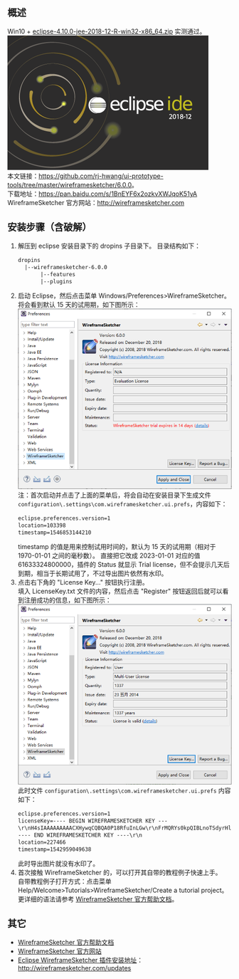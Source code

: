 ## 概述

Win10 + [eclipse-4.10.0-jee-2018-12-R-win32-x86_64.zip](https://iso.mirrors.ustc.edu.cn/eclipse/technology/epp/downloads/release/2018-12/R/eclipse-jee-2018-12-R-win32-x86_64.zip) 实测通过。  
![eclipse-4.10.0-201812](eclipse-4.10.0-201812.png)  
本文链接：<https://github.com/rj-hwang/ui-prototype-tools/tree/master/wireframesketcher/6.0.0>。  
下载地址：<https://pan.baidu.com/s/1BnEYF6x2ozkvXWJqoK51yA>  
WireframeSketcher 官方网站：<http://wireframesketcher.com>

## 安装步骤（含破解）

1. 解压到 eclipse 安装目录下的 dropins 子目录下。
    目录结构如下：  
    ```
    dropins
      |--wireframesketcher-6.0.0
           |--features
           |--plugins
    ```
2. 启动 Eclipse，然后点击菜单 Windows/Preferences>WireframeSketcher。  
    将会看到默认 15 天的试用期，如下图所示：  
    ![TrialExpiresIn14days](TrialExpiresIn14days.png)  
    注：首次启动并点击了上面的菜单后，将会自动在安装目录下生成文件 `configuration\.settings\com.wireframesketcher.ui.prefs`，内容如下：
    ```
    eclipse.preferences.version=1
    location=103398
    timestamp=1546853144210
    
    ```
    timestamp 的值是用来控制试用时间的，默认为 15 天的试用期（相对于 1970-01-01 之间的毫秒数）。
    直接把它改成 2023-01-01 对应的值 61633324800000，插件的 Status 就显示 Trial license，但不会提示几天后到期，相当于长期试用了，不过导出图片依然有水印。
3. 点击右下角的 "License Key..." 按钮执行注册。  
    填入 LicenseKey.txt 文件的内容，然后点击 "Register" 按钮返回后就可以看到注册成功的信息，如下图所示：  
    ![LicenseIsValid](LicenseIsValid.png)  
    此时文件 `configuration\.settings\com.wireframesketcher.ui.prefs` 内容如下：
    ```
    eclipse.preferences.version=1
    licenseKey=---- BEGIN WIREFRAMESKETCHER KEY ---\r\nH4sIAAAAAAAAACXHywqCQBQA0P18RfuInLGw\r\nFrMQRYs0kpQIBLnoTSdyrHlk/n1EZ3eqSotW\r\ngrEKq4qnwRhEPtz7bXxWiaZ72cRpPbdwdEMH\r\n5h+/y+6HIqJsvLS7VXOK2857Fz1db/KJZSUv\r\nObkpRC4HIrS2GIJBztyls14yh65ID0IalCBr\r\nvCIozanreuRlQRphpv8UtkIbVNjkAy80KmKm\r\nJ/LUPoxY/D5LRI1S4xdo4KZhuwAAAA\=\=\r\n----- END WIREFRAMESKETCHER KEY ----\r\n
    location=227466
    timestamp=1542959049638

    ```
    此时导出图片就没有水印了。
4. 首次接触 WireframeSketcher 的，可以打开其自带的教程例子快速上手。  
    自带教程例子打开方式：点击菜单 Help/Welcome>Tutorials>WireframeSketcher/Create a tutorial project。  
    更详细的语法请参考 [WireframeSketcher 官方帮助文档](http://wireframesketcher.com/help/help.html)。

## 其它

- [WireframeSketcher 官方帮助文档](http://wireframesketcher.com/help/help.html)
- [WireframeSketcher 官方网站](http://wireframesketcher.com)
- [Eclipse WireframeSketcher 插件安装地址](http://wireframesketcher.com/updates)： http://wireframesketcher.com/updates


[破解来源]: https://www.zhinin.com/wireframesketcher-mac.html
